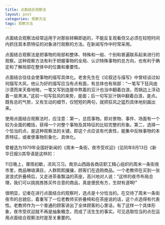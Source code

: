```yaml
---
title: 点面结合观察法
layout: post
categories: 观察方法
tags: 观察方法
---
```


点面结合观察法经常运用于对那些转瞬即逝的，不能反复观看但又必须在较短时间内抓住其本质特征的对象进行观察的方法。在新闻写作中时常采用。

点面结合观察法是把事物的局部和整体、特殊和一般、个别和普遍联系起来进行的观察。这种观察方法有利于把握事物的全局、认识特殊事物的总方向，也有利于确定和了解局部在整体中的位置和重要性。

点面结合往往会使事物的描写具体化。老舍先生在《论叙述与描写》中曾经谈过如何描写大风，他认为好的描写应当有点有面，有总体也有局部：“一笔写下狂风由沙漠而来天昏地暗，一笔又写到连屋中熬着的豆汁也当中翻着白浪，而锅边上浮动着一层黑沫。”这前一句写狂风的来势，是面；后一句写豆汁锅中翻着白浪，是点。既有总的气势，又有生动的细节，仅短短的两句，就把狂风之猛烈具体地刻画出来。

使用点面结合观察法时，应注意：第一，总揽事物。即对景物、事件、场面有一个较为全面的概括，获得一个对整个事物及其特征的比较完整的形象。第二，选择一个恰当的点，是这种观察法的关键。即这个点应该有代表性，能集中反映事物的本质特征，或者使事物形象化、具体化。

曾被选为1979年全国好新闻的《周末一条街，夜市受欢迎》(见同年8月13日《新华日报》)其导语是这样的：

11日晚上，骤雨初歇，凉风习习。南京山西路各商店职工精心组织的周末一条街夜市里，商品琳琅满目，人群熙熙攘攘，顾客们在选购商品。一个老教师在买到一张波浪式折叠椅后，又走进茶香飘溢的茶座，高兴地对人说：“这样的夜市布局合理，我们可以挑挑拣拣买件合意的商品，真是便民有方，生财有道啊!”

很明显，记者在进行点面结合的观察时，选点是十分恰当的。在交待了周末一条街夜市的总貌后，着重写了一位老教师买折叠椅和在茶座说的话，这个点选得有代表性。老教师作为一个普通的顾客讲出了全体顾客的心里话，有了这样一个具体形象，夜市受欢迎就不再是抽象概念，而成了活生生的事实。可见选取恰当的点在运用点面结合观察法时是至关重要的。 